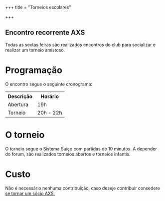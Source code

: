 +++
title = "Torneios escolares"

+++

## Encontro recorrente AXS

Todas as sextas feiras são realizados encontros do club para socializar e realizar um torneio amistoso.

# Programação

O encontro segue o seguinte cronograma:

<table class="table">
  <tr>
    <th>Descrição</th>
    <th>Horário</th>
  </tr>
  <tr>
    <td>Abertura</td>
    <td>19h</td>
  </tr>
  <tr>
    <td>Torneio</td>
    <td>20h - 22h</td>
  </tr>
</table>

	
# O torneio

O torneio segue o Sistema Suiço com partidas de 10 minutos. A depender do forum, são realizados torneios abertos e torneios infantis.

# Custo

Não é necessário nenhuma contribuição, caso deseje contribuir consedere [se tornar um sócio AXS.](/sejasocio/)